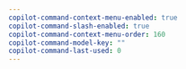```yaml
---
copilot-command-context-menu-enabled: true
copilot-command-slash-enabled: true
copilot-command-context-menu-order: 160
copilot-command-model-key: ""
copilot-command-last-used: 0
---
```

